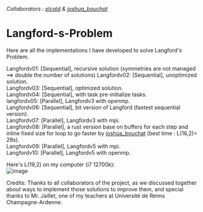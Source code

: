 *Collaborators : [elcald](https://github.com/ElCald) & [joshua_bouchat](https://github.com/JoshuaBOUCHAT)*

# Langford-s-Problem
Here are all the implementations I have developed to solve Langford's Problem.

Langfordv01: [Sequential], recursive solution (symmetries are not managed ==> double the number of solutions)
Langfordv02: [Sequential], unoptimized solution. <br>
Langfordv03: [Sequential], optimized solution. <br>
Langfordv04: [Sequential], with task pre-initialize tasks. <br>
langfordv05: [Parallel], Langfordv3 with openmp. <br>
Langfordv06: [Sequential], bit version of Langford (fastest sequential version). <br>
Langfordv07: [Parallel], Langfordv3 with mpi. <br>
Langfordv08: [Parallel], a rust version base on buffers for each step and inline fixed size for loop to go faster by [joshua_bouchat](https://github.com/JoshuaBOUCHAT) (best time : L(16,2)= 29s). <br>
Langfordv09: [Parallel], Langfordv5 with mpi. <br>
Langfordv10: [Parallel], Langfordv5 with openmp. <br>

Here's L(19,2) on my computer (i7 12700k): <br>
![image](https://github.com/user-attachments/assets/3ca94653-4edc-44bc-9313-49adcb1e816a)
<br>

Credits: Thanks to all collaborators of the project, as we discussed together about ways to implement those solutions to improve them, and special thanks to Mr. Jaillet, one of my teachers at Université de Reims Champagne-Ardenne.
